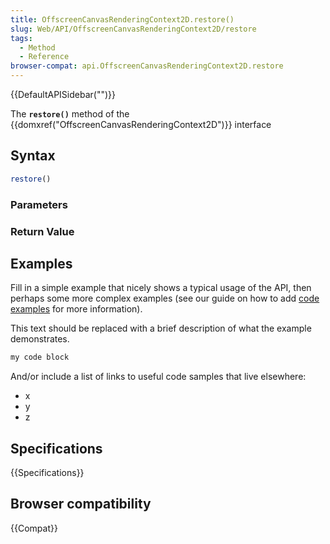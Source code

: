 ```yaml
---
title: OffscreenCanvasRenderingContext2D.restore()
slug: Web/API/OffscreenCanvasRenderingContext2D/restore
tags:
  - Method
  - Reference
browser-compat: api.OffscreenCanvasRenderingContext2D.restore
---
```

{{DefaultAPISidebar("")}}

The **`restore()`** method of the {{domxref("OffscreenCanvasRenderingContext2D")}} interface 

## Syntax

```js
restore()
```

### Parameters



### Return Value



## Examples

Fill in a simple example that nicely shows a typical usage of the API, then perhaps some more complex examples (see our guide on how to add [code examples](/en-US/docs/MDN/Contribute/Structures/Code_examples) for more information).

This text should be replaced with a brief description of what the example demonstrates.

```js
my code block
```

And/or include a list of links to useful code samples that live elsewhere:

*   x
*   y
*   z

## Specifications

{{Specifications}}

## Browser compatibility

{{Compat}}

